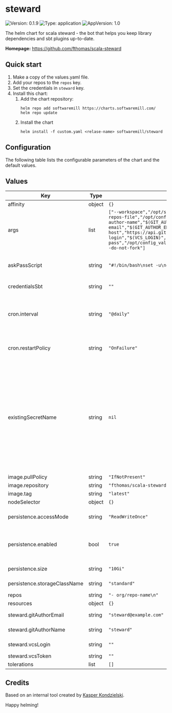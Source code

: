 # steward

![Version: 0.1.9](https://img.shields.io/badge/Version-0.1.9-informational?style=flat-square) ![Type: application](https://img.shields.io/badge/Type-application-informational?style=flat-square) ![AppVersion: 1.0](https://img.shields.io/badge/AppVersion-1.0-informational?style=flat-square)

The helm chart for scala steward - the bot that helps you keep library dependencies and sbt plugins up-to-date.

**Homepage:** <https://github.com/fthomas/scala-steward>

## Quick start

1. Make a copy of the values.yaml file.
1. Add your repos to the `repos` key.
1. Set the credentials in `steward` key.
1. Install this chart:
    1. Add the chart repository:
        ```shell script
        helm repo add softwaremill https://charts.softwaremill.com/
        helm repo update
        ```
    1. Install the chart
        ```
        helm install -f custom.yaml <relase-name> softwaremill/steward
        ```
  
## Configuration

The following table lists the configurable parameters of the chart and the default values.

## Values

| Key | Type | Default | Description |
|-----|------|---------|-------------|
| affinity | object | `{}` |  |
| args | list | `["--workspace","/opt/scala-steward/workspace","--repos-file","/opt/config_values/repos.md","--git-author-name","$(GIT_AUTHOR_NAME)","--git-author-email","$(GIT_AUTHOR_EMAIL)","--vcs-api-host","https://api.github.com","--vcs-login","$(VCS_LOGIN)","--git-ask-pass","/opt/config_values/git_ask_pass_script.sh","--do-not-fork"]` | Arguments passed to steward binary |
| askPassScript | string | `"#!/bin/bash\nset -u\necho ${VCS_TOKEN}"` | Script which echoes VCS token |
| credentialsSbt | string | `""` | Sbt credentials |
| cron.interval | string | `"@daily"` | cron expression - when to run kubernetes CronJob |
| cron.restartPolicy | string | `"OnFailure"` | Whether to restart cronjob on failure |
| existingSecretName | string | `nil` | If empty, the chart will create the secret containing the vcs token.    If not empty - the already existing secret is used.    The secret should have a field names VCS_TOKEN |
| image.pullPolicy | string | `"IfNotPresent"` |  |
| image.repository | string | `"fthomas/scala-steward"` |  |
| image.tag | string | `"latest"` |  |
| nodeSelector | object | `{}` |  |
| persistence.accessMode | string | `"ReadWriteOnce"` | Access mode of the PVC |
| persistence.enabled | bool | `true` | Whether enable persistent volume to store cache |
| persistence.size | string | `"10Gi"` | Size of the PVC |
| persistence.storageClassName | string | `"standard"` | Storage class |
| repos | string | `"- org/repo-name\n"` |  |
| resources | object | `{}` |  |
| steward.gitAuthorEmail | string | `"steward@example.com"` | Email of the git user |
| steward.gitAuthorName | string | `"steward"` | Name of the git user |
| steward.vcsLogin | string | `""` | VCS login name |
| steward.vcsToken | string | `""` | VCS token |
| tolerations | list | `[]` |  |

## Credits

Based on an internal tool created by [Kasper Kondzielski](https://github.com/ghostbuster91).

Happy helming!
